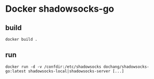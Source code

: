 Docker shadowsocks-go
=====================

build
-----

    docker build .

run
---

    docker run -d -v /confdir:/etc/shadowsocks dochang/shadowsocks-go:latest shadowsocks-local|shadowsocks-server [...]

